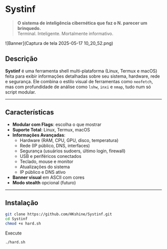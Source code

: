 # Systinf

> **O sistema de inteligência cibernética que faz o N. parecer um brinquedo.**  
> Terminal. Inteligente. Mortalmente informativo.


![Banner](Captura de tela 2025-05-17 10_20_52.png) 

## Descrição

**Systinf** é uma ferramenta shell multi-plataforma (Linux, Termux e macOS) feita para exibir informações detalhadas sobre seu sistema, hardware, rede e segurança. Ele combina o estilo visual de ferramentas como `neofetch`, mas com profundidade de análise como `lshw`, `inxi` e `nmap`, tudo num só script modular.

---

## Características

- **Modular com Flags**: escolha o que mostrar
- **Suporte Total**: Linux, Termux, macOS
- **Informações Avançadas**:
  - Hardware (RAM, CPU, GPU, disco, temperatura)
  - Rede (IP público, DNS, interfaces)
  - Segurança (usuários sudoers, último login, firewall)
  - USB e periféricos conectados
  - Teclado, mouse e monitor
  - Atualizações do sistema
  - IP público e DNS ativo
- **Banner visual** em ASCII com cores
- **Modo stealth** opcional (futuro)

---

## Instalação

```bash
git clone https://github.com/HKshine/Systinf.git 
cd Systinf
chmod +x hard.sh
````
Execute 
```
./hard.sh
```

